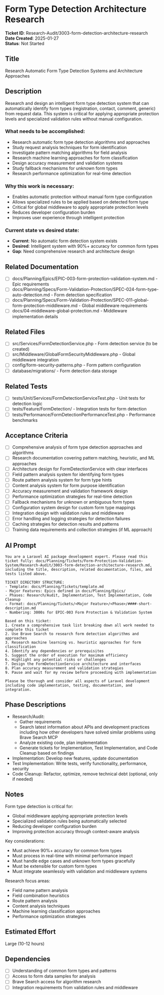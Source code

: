 # Form Type Detection Architecture Research

**Ticket ID**: Research-Audit/3003-form-detection-architecture-research  
**Date Created**: 2025-01-27  
**Status**: Not Started

## Title
Research Automatic Form Type Detection Systems and Architecture Approaches

## Description
Research and design an intelligent form type detection system that can automatically identify form types (registration, contact, comment, generic) from request data. This system is critical for applying appropriate protection levels and specialized validation rules without manual configuration.

### What needs to be accomplished:
- Research automatic form type detection algorithms and approaches
- Study request analysis techniques for form identification
- Investigate pattern matching algorithms for field analysis
- Research machine learning approaches for form classification
- Design accuracy measurement and validation systems
- Study fallback mechanisms for unknown form types
- Research performance optimization for real-time detection

### Why this work is necessary:
- Enables automatic protection without manual form type configuration
- Allows specialized rules to be applied based on detected form type
- Critical for global middleware to apply appropriate protection levels
- Reduces developer configuration burden
- Improves user experience through intelligent protection

### Current state vs desired state:
- **Current**: No automatic form detection system exists
- **Desired**: Intelligent system with 90%+ accuracy for common form types
- **Gap**: Need comprehensive research and architecture design

## Related Documentation
- [ ] docs/Planning/Epics/EPIC-003-form-protection-validation-system.md - Epic requirements
- [ ] docs/Planning/Specs/Form-Validation-Protection/SPEC-024-form-type-auto-detection.md - Form detection specification
- [ ] docs/Planning/Specs/Form-Validation-Protection/SPEC-011-global-form-protection-middleware.md - Global middleware requirements
- [ ] docs/04-middleware-global-protection.md - Middleware implementation details

## Related Files
- [ ] src/Services/FormDetectionService.php - Form detection service (to be created)
- [ ] src/Middleware/GlobalFormSecurityMiddleware.php - Global middleware integration
- [ ] config/form-security-patterns.php - Form pattern configuration
- [ ] database/migrations/ - Form detection data storage

## Related Tests
- [ ] tests/Unit/Services/FormDetectionServiceTest.php - Unit tests for detection logic
- [ ] tests/Feature/FormDetection/ - Integration tests for form detection
- [ ] tests/Performance/FormDetectionPerformanceTest.php - Performance benchmarks

## Acceptance Criteria
- [ ] Comprehensive analysis of form type detection approaches and algorithms
- [ ] Research documentation covering pattern matching, heuristic, and ML approaches
- [ ] Architecture design for FormDetectionService with clear interfaces
- [ ] Field pattern analysis system for identifying form types
- [ ] Route pattern analysis system for form type hints
- [ ] Content analysis system for form purpose identification
- [ ] Accuracy measurement and validation framework design
- [ ] Performance optimization strategies for real-time detection
- [ ] Fallback mechanisms for unknown or ambiguous form types
- [ ] Configuration system design for custom form type mappings
- [ ] Integration design with validation rules and middleware
- [ ] Error handling and logging strategies for detection failures
- [ ] Caching strategies for detection results and patterns
- [ ] Training data requirements and collection strategies (if ML approach)

## AI Prompt
```
You are a Laravel AI package development expert. Please read this ticket fully: docs/Planning/Tickets/Form-Protection-Validation-System/Research-Audit/3003-form-detection-architecture-research.md, including the title, description, related documentation, files, and tests listed above.

TICKET DIRECTORY STRUCTURE:
- Template: docs/Planning/Tickets/template.md
- Major Features: Epics defined in docs/Planning/Epics/
- Phases: Research/Audit, Implementation, Test Implementation, Code Cleanup
- Format: docs/Planning/Tickets/<Major Feature>/<Phase>/####-short-description.md
- Numbering: 3000s for EPIC-003 Form Protection & Validation System

Based on this ticket:
1. Create a comprehensive task list breaking down all work needed to complete this ticket
2. Use Brave Search to research form detection algorithms and approaches
3. Research machine learning vs. heuristic approaches for form classification
4. Identify any dependencies or prerequisites
5. Suggest the order of execution for maximum efficiency
6. Highlight any potential risks or challenges
7. Design the FormDetectionService architecture and interfaces
8. Plan accuracy measurement and validation strategies
9. Pause and wait for my review before proceeding with implementation

Please be thorough and consider all aspects of Laravel development including code implementation, testing, documentation, and integration.
```

## Phase Descriptions
- Research/Audit: 
  - Gather requirements
  - Search latest information about APIs and development practices including how other developers have solved similar problems using Brave Search MCP
  - Analyze existing code, plan implementation
  - Generate tickets for Implementation, Test Implementation, and Code Cleanup based on findings
- Implementation: Develop new features, update documentation
- Test Implementation: Write tests, verify functionality, performance, security
- Code Cleanup: Refactor, optimize, remove technical debt (optional, only if needed)

## Notes
Form type detection is critical for:
- Global middleware applying appropriate protection levels
- Specialized validation rules being automatically selected
- Reducing developer configuration burden
- Improving protection accuracy through context-aware analysis

Key considerations:
- Must achieve 90%+ accuracy for common form types
- Must process in real-time with minimal performance impact
- Must handle edge cases and unknown form types gracefully
- Must be extensible for custom form types
- Must integrate seamlessly with validation and middleware systems

Research focus areas:
- Field name pattern analysis
- Field combination heuristics
- Route pattern analysis
- Content analysis techniques
- Machine learning classification approaches
- Performance optimization strategies

## Estimated Effort
Large (10-12 hours)

## Dependencies
- [ ] Understanding of common form types and patterns
- [ ] Access to form data samples for analysis
- [ ] Brave Search access for algorithm research
- [ ] Integration requirements from validation rules and middleware
